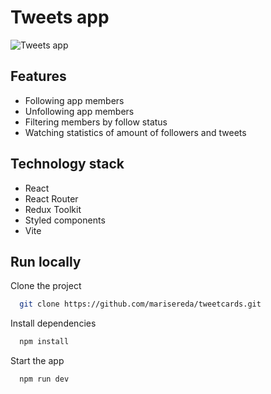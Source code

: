 # Tweets app

![Tweets app](https://user-images.githubusercontent.com/105078220/235469498-e12ed0ce-70ae-409e-9e34-932c6557fb15.png)

## Features

- Following app members
- Unfollowing app members
- Filtering members by follow status
- Watching statistics of amount of followers and tweets

## Technology stack

- React
- React Router
- Redux Toolkit
- Styled components
- Vite

## Run locally

Clone the project

```bash
  git clone https://github.com/marisereda/tweetcards.git
```

Install dependencies

```bash
  npm install
```

Start the app

```bash
  npm run dev
```
